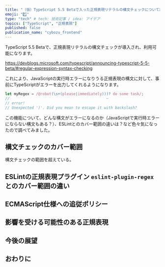 ```yaml
---
title: "（仮）TypeScript 5.5 Betaで入った正規表現リテラルの構文チェックについて調べてみた"
emoji: "*️⃣"
type: "tech" # tech: 技術記事 / idea: アイデア
topics: ["TypeScript", "正規表現"]
published: false
publication_name: "cybozu_frontend"
---
```


TypeScript 5.5 Betaで、正規表現リテラルの構文チェックが導入され、利用可能になります。

https://devblogs.microsoft.com/typescript/announcing-typescript-5-5-beta/#regular-expression-syntax-checking

これにより、JavaScriptの実行時エラーになりうる正規表現の構文に対して、事前にTypeScriptがエラーを出力してくれるようになります。

```ts
let myRegex = /@robot(\s+(please|immediately)))? do some task/;
//                                            ~
// error!
// Unexpected ')'. Did you mean to escape it with backslash?
```

この機能について、どんな構文がエラーになるのか（JavaScriptで実行時エラーにならない構文もある？）、ESLintとのカバー範囲の違いは？など色々気になったので調べてみました。

## 構文チェックのカバー範囲

構文チェックの範囲を超えている。

## ESLintの正規表現プラグイン `eslint-plugin-regex`とのカバー範囲の違い

## ECMAScript仕様への追従ポリシー

## 影響を受ける可能性のある正規表現

## 今後の展望

## おわりに
